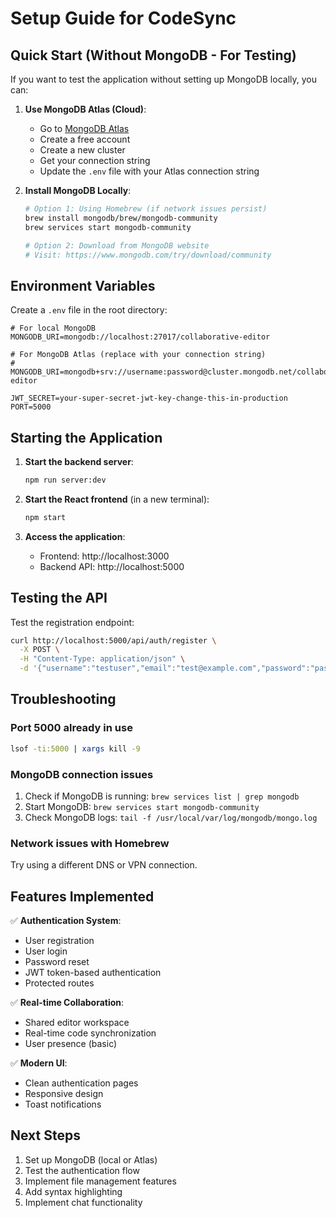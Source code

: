# Setup Guide for CodeSync

## Quick Start (Without MongoDB - For Testing)

If you want to test the application without setting up MongoDB locally, you can:

1. **Use MongoDB Atlas (Cloud)**:
   - Go to [MongoDB Atlas](https://www.mongodb.com/atlas)
   - Create a free account
   - Create a new cluster
   - Get your connection string
   - Update the `.env` file with your Atlas connection string

2. **Install MongoDB Locally**:
   ```bash
   # Option 1: Using Homebrew (if network issues persist)
   brew install mongodb/brew/mongodb-community
   brew services start mongodb-community
   
   # Option 2: Download from MongoDB website
   # Visit: https://www.mongodb.com/try/download/community
   ```

## Environment Variables

Create a `.env` file in the root directory:

```env
# For local MongoDB
MONGODB_URI=mongodb://localhost:27017/collaborative-editor

# For MongoDB Atlas (replace with your connection string)
# MONGODB_URI=mongodb+srv://username:password@cluster.mongodb.net/collaborative-editor

JWT_SECRET=your-super-secret-jwt-key-change-this-in-production
PORT=5000
```

## Starting the Application

1. **Start the backend server**:
   ```bash
   npm run server:dev
   ```

2. **Start the React frontend** (in a new terminal):
   ```bash
   npm start
   ```

3. **Access the application**:
   - Frontend: http://localhost:3000
   - Backend API: http://localhost:5000

## Testing the API

Test the registration endpoint:
```bash
curl http://localhost:5000/api/auth/register \
  -X POST \
  -H "Content-Type: application/json" \
  -d '{"username":"testuser","email":"test@example.com","password":"password123"}'
```

## Troubleshooting

### Port 5000 already in use
```bash
lsof -ti:5000 | xargs kill -9
```

### MongoDB connection issues
1. Check if MongoDB is running: `brew services list | grep mongodb`
2. Start MongoDB: `brew services start mongodb-community`
3. Check MongoDB logs: `tail -f /usr/local/var/log/mongodb/mongo.log`

### Network issues with Homebrew
Try using a different DNS or VPN connection.

## Features Implemented

✅ **Authentication System**:
- User registration
- User login
- Password reset
- JWT token-based authentication
- Protected routes

✅ **Real-time Collaboration**:
- Shared editor workspace
- Real-time code synchronization
- User presence (basic)

✅ **Modern UI**:
- Clean authentication pages
- Responsive design
- Toast notifications

## Next Steps

1. Set up MongoDB (local or Atlas)
2. Test the authentication flow
3. Implement file management features
4. Add syntax highlighting
5. Implement chat functionality 